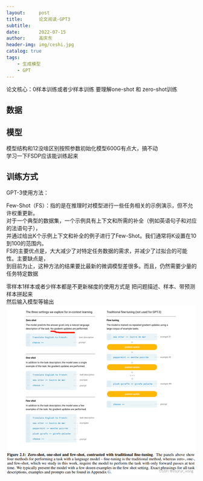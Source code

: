 ```yaml
---
layout:     post
title:      论文阅读-GPT3
subtitle:   
date:       2022-07-15
author:     高庆东
header-img: img/ceshi.jpg
catalog: true
tags:
    - 生成模型
    - GPT
---
```



论文核心：0样本训练或者少样本训练 要理解one-shot 和 zero-shot训练
## 数据

## 模型
模型结构和12没啥区别按照参数初始化模型600G有点大，搞不动  
学习一下FSDP应该能训练起来

## 训练方式
GPT-3使用方法：

Few-Shot（FS）：指的是在推理时对模型进行一些任务相关的示例演示，但不允许权重更新。  
对于一个典型的数据集，一个示例具有上下文和所需的补全（例如英语句子和对应的法语句子），  
并通过给出K个示例上下文和补全的例子进行了Few-Shot。我们通常将K设置在10到100的范围内。  
FS的主要优点是，大大减少了对特定任务数据的需求，并减少了过拟合的可能性。主要缺点是，  
到目前为止，这种方法的结果要比最新的微调模型差很多。而且，仍然需要少量的任务特定数据

零样本1样本或者少样本都是不更新梯度的使用方式是 把问题描述、样本、带预测样本拼起来  
然后输入模型等输出
![GPT3](/img/20230313/gpt3.png)

